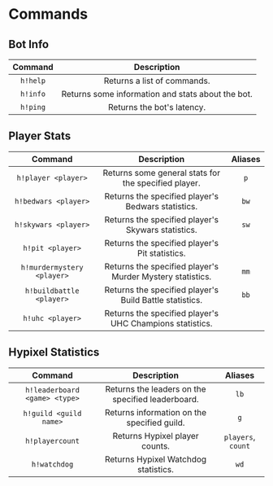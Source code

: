 # Commands
## Bot Info
|Command|Description|
|:---:|:---:|
|`h!help`|Returns a list of commands.|
|`h!info`|Returns some information and stats about the bot.|
|`h!ping`|Returns the bot's latency.|

## Player Stats
|Command|Description|Aliases|
|:---:|:---:|:---:|
|`h!player <player>`|Returns some general stats for the specified player.|`p`|
|`h!bedwars <player>`|Returns the specified player's Bedwars statistics.|`bw`|
|`h!skywars <player>`|Returns the specified player's Skywars statistics.|`sw`|
|`h!pit <player>`|Returns the specified player's Pit statistics.||
|`h!murdermystery <player>`|Returns the specified player's Murder Mystery statistics.|`mm`|
|`h!buildbattle <player>`|Returns the specified player's Build Battle statistics.|`bb`|
|`h!uhc <player>`|Returns the specified player's UHC Champions statistics.||

## Hypixel Statistics
|Command|Description|Aliases|
|:---:|:---:|:---:|
|`h!leaderboard <game> <type>`|Returns the leaders on the specified leaderboard.|`lb`|
|`h!guild <guild name>`|Returns information on the specified guild.|`g`|
|`h!playercount`|Returns Hypixel player counts.|`players`, `count`|
|`h!watchdog`|Returns Hypixel Watchdog statistics.|`wd`|
